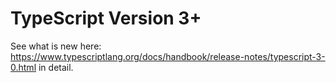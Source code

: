 # TypeScript Version 3+

See what is new here: <https://www.typescriptlang.org/docs/handbook/release-notes/typescript-3-0.html> in detail.

